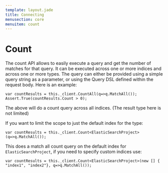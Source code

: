 ```yaml
---
template: layout.jade
title: Connecting
menusection: core
menuitem: count
---
```



# Count

The count API allows to easily execute a query and get the number of matches for that query. It can be executed across one or more indices and across one or more types. The query can either be provided using a simple query string as a parameter, or using the Query DSL defined within the request body. Here is an example:

	var countResults = this._client.CountAll(q=>q.MatchAll());
	Assert.True(countResults.Count > 0);

The above will do a count query across all indices. (The result type here is not limited)

If you want to limit the scope to just the default index for the type:

	var countResults = this._client.Count<ElasticSearchProject>(q=>q.MatchAll());

This does a match all count query on the default index for `ElasticSearchProject`, if you need to specify custom indices use:


	var countResults = this._client.Count<ElasticSearchProject>(new [] { "index1", "index2"}, q=>q.MatchAll());
